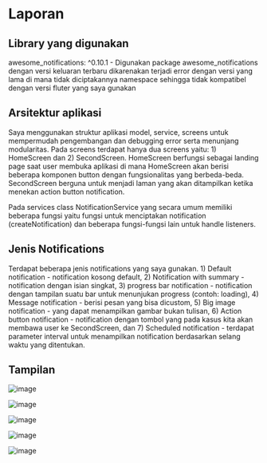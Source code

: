 # Laporan
## Library yang digunakan
awesome_notifications: ^0.10.1 - Digunakan package awesome_notifications dengan versi keluaran terbaru dikarenakan terjadi error dengan versi yang lama di mana tidak diciptakannya namespace sehingga tidak kompatibel dengan versi fluter yang saya gunakan

## Arsitektur aplikasi
Saya menggunakan struktur aplikasi model, service, screens untuk mempermudah pengembangan dan debugging error serta menunjang modularitas. Pada screens terdapat hanya dua screens yaitu: 1) HomeScreen dan 2) SecondScreen. HomeScreen berfungsi sebagai landing page saat user membuka aplikasi di mana HomeScreen akan berisi beberapa komponen button dengan fungsionalitas yang berbeda-beda. SecondScreen berguna untuk menjadi laman yang akan ditampilkan ketika menekan action button notification. 

Pada services class NotificationService yang secara umum memiliki beberapa fungsi yaitu fungsi untuk menciptakan notification (createNotification) dan beberapa fungsi-fungsi lain untuk handle listeners. 

## Jenis Notifications
Terdapat beberapa jenis notifications yang saya gunakan. 1) Default notification - notification kosong default, 2) Notification with summary -  notification dengan isian singkat, 3) progress bar notification - notification dengan tampilan suatu bar untuk menunjukan progress (contoh: loading), 4) Message notification - berisi pesan yang bisa dicustom, 5) Big image notification - yang dapat menampilkan gambar bukan tulisan, 6) Action button notification - notification dengan tombol yang pada kasus kita akan membawa user ke SecondScreen, dan 7) Scheduled notification - terdapat parameter interval untuk menampilkan notification berdasarkan selang waktu yang ditentukan.

## Tampilan

![image](https://github.com/user-attachments/assets/bc3b5140-4bbd-490a-801a-a15f1013ea0c)

![image](https://github.com/user-attachments/assets/ba763895-b8f4-40be-92f5-f6e3d768a38b)

![image](https://github.com/user-attachments/assets/bc9155a0-625b-4714-b29d-ce47d39a7638)

![image](https://github.com/user-attachments/assets/1ffd79a8-0832-4688-9b2a-3b41e1c17af9)

![image](https://github.com/user-attachments/assets/db44e8f6-90bc-41c8-b27b-f76bc98e1ab1)




